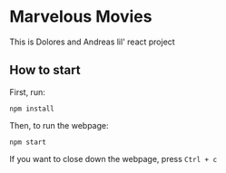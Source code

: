 # Marvelous Movies

This is Dolores and Andreas lil' react project


## How to start

First, run:

`npm install`

Then, to run the webpage:

`npm start` 

If you want to close down the webpage, press `Ctrl + c` 